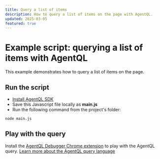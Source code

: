 ```yaml
---
title: Query a list of items
description: How to query a list of items on the page with AgentQL.
updated: 2025-03-05
featured: true
---
```


# Example script: querying a list of items with AgentQL

This example demonstrates how to query a list of items on the page.

## Run the script

- [Install AgentQL SDK](https://docs.agentql.com/javascript-sdk/installation)
- Save this Javascript file locally as **main.js**
- Run the following command from the project's folder:

```bash
node main.js
```

## Play with the query

Install the [AgentQL Debugger Chrome extension](https://docs.agentql.com/installation/chrome-extension-installation) to play with the AgentQL query. [Learn more about the AgentQL query language](https://docs.agentql.com/agentql-query/query-intro)
